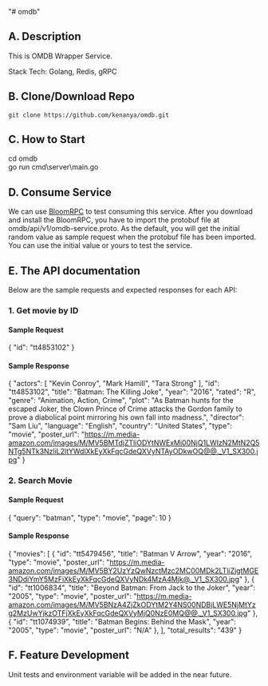 "# omdb" 

## A. Description
This is OMDB Wrapper Service.

Stack Tech: Golang, Redis, gRPC

## B. Clone/Download Repo
    git clone https://github.com/kenanya/omdb.git

## C. How to Start
cd omdb<br/>
go run cmd\server\main.go

## D. Consume Service
We can use <a href="https://appimage.github.io/BloomRPC/">BloomRPC</a> to test consuming this service. After you download and install the BloomRPC, you have to import the protobuf file at omdb/api/v1/omdb-service.proto. As the default, you will get the initial random value as sample request when the protobuf file has been imported. You can use the initial value or yours to test the service.

## E. The API documentation
Below are the sample requests and expected responses for each API:
### 1. Get movie by ID
#### Sample Request
{
"id": "tt4853102"
}

#### Sample Response
{
"actors": [
"Kevin Conroy",
"Mark Hamill",
"Tara Strong"
],
"id": "tt4853102",
"title": "Batman: The Killing Joke",
"year": "2016",
"rated": "R",
"genre": "Animation, Action, Crime",
"plot": "As Batman hunts for the escaped Joker, the Clown Prince of Crime attacks the Gordon family to prove a diabolical point mirroring his own fall into madness.",
"director": "Sam Liu",
"language": "English",
"country": "United States",
"type": "movie",
"poster_url": "https://m.media-amazon.com/images/M/MV5BMTdjZTliODYtNWExMi00NjQ1LWIzN2MtN2Q5NTg5NTk3NzliL2ltYWdlXkEyXkFqcGdeQXVyNTAyODkwOQ@@._V1_SX300.jpg"
}


### 2. Search Movie
#### Sample Request
{
"query": "batman",
"type": "movie",
"page": 10
}

#### Sample Response
{
"movies": [
{
"id": "tt5479456",
"title": "Batman V Arrow",
"year": "2016",
"type": "movie",
"poster_url": "https://m.media-amazon.com/images/M/MV5BY2UzYzQwNzctMzc2MC00MDk2LTljZjgtMGE3NDdiYmY5MzFiXkEyXkFqcGdeQXVyNDk4MzA4Mjk@._V1_SX300.jpg"
},
{
"id": "tt1006834",
"title": "Beyond Batman: From Jack to the Joker",
"year": "2005",
"type": "movie",
"poster_url": "https://m.media-amazon.com/images/M/MV5BNzA4ZjZkODYtM2Y4NS00NDBjLWE5NjMtYzg2MzUwYjkzOTFjXkEyXkFqcGdeQXVyMjQ0NzE0MQ@@._V1_SX300.jpg"
},
{
"id": "tt1074939",
"title": "Batman Begins: Behind the Mask",
"year": "2005",
"type": "movie",
"poster_url": "N/A"
},
],
"total_results": "439"
}

## F. Feature Development
Unit tests and environment variable will be added in the near future.


